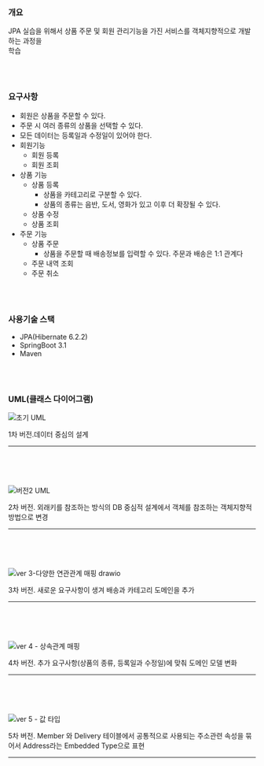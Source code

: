 ### 개요 ###

JPA 실습을 위해서 상품 주문 및 회원 관리기능을 가진 서비스를 객체지향적으로 개발하는 과정을  
학습

<br>
<br>

### 요구사항 ###


+ 회원은 상품을 주문할 수 있다.
+ 주문 시 여러 종류의 상품을 선택할 수 있다.
+ 모든 데이터는 등록일과 수정일이 있어야 한다.
+ 회원기능
    + 회원 등록
    + 회원 조회
+ 상품 기능
    + 상품 등록
      + 상품을 카테고리로 구분할 수 있다.
      + 상품의 종류는 음반, 도서, 영화가 있고 이후 더 확장될 수 있다.
    + 상품 수정
    + 상품 조회
+ 주문 기능
    + 상품 주문
      + 상품을 주문할 때 배송정보를 입력할 수 있다. 주문과 배송은 1:1 관계다
    + 주문 내역 조회
    + 주문 취소

<br>
<br>

### 사용기술 스택 ###
+ JPA(Hibernate 6.2.2)
+ SpringBoot 3.1
+ Maven


<br>
<br>

### UML(클래스 다이어그램) ###


![초기 UML](https://github.com/sungwoon129/JPA-Practical-Example/assets/43958570/08a718c2-e78d-4758-b2a4-64d0f2e2dadb)

1차 버전.데이터 중심의 설계
<hr>
<br>
<br>
<br>

![버전2 UML](https://github.com/sungwoon129/JPA-Practical-Example/assets/43958570/1d696057-4faf-435b-bfef-017f04ba1620)

2차 버전. 외래키를 참조하는 방식의 DB 중심적 설계에서 객체를 참조하는 객체지향적 방법으로 변경
<hr>
<br>
<br>
<br>



![ver 3-다양한 연관관계 매핑 drawio](https://github.com/sungwoon129/JPA-Practical-Example/assets/43958570/c9ca3b87-99bd-4708-a73a-e35a40a6d124)

3차 버전. 새로운 요구사항이 생겨 배송과 카테고리 도메인을 추가
<hr>
<br>
<br>
<br>


![ver 4 - 상속관계 매핑](https://github.com/sungwoon129/JPA-Practical-Example/assets/43958570/bc82f573-71b4-4db7-99d0-5107a2478ef0)

4차 버전. 추가 요구사항(상품의 종류, 등록일과 수정일)에 맞춰 도메인 모델 변화
<hr>
<br>
<br>
<br>



![ver 5 - 값 타입](https://github.com/sungwoon129/JPA-Practical-Example/assets/43958570/83854198-4d4e-4c98-a183-993825010e39)

5차 버전. Member 와 Delivery 테이블에서 공통적으로 사용되는 주소관련 속성을 묶어서 Address라는 Embedded Type으로 표현
<hr>
<br>
<br>
<br>

